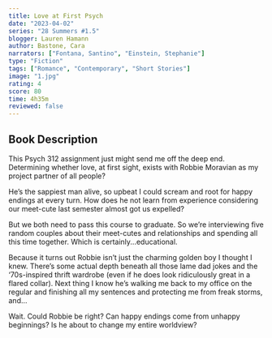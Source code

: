 ```yaml
---
title: Love at First Psych
date: "2023-04-02"
series: "28 Summers #1.5"
blogger: Lauren Hamann
author: Bastone, Cara
narrators: ["Fontana, Santino", "Einstein, Stephanie"]
type: "Fiction"
tags: ["Romance", "Contemporary", "Short Stories"]
image: "1.jpg"
rating: 4
score: 80
time: 4h35m
reviewed: false
---
```


## Book Description

This Psych 312 assignment just might send me off the deep end. Determining whether love, at first sight, exists with Robbie Moravian as my project partner of all people?

He’s the sappiest man alive, so upbeat I could scream and root for happy endings at every turn. How does he not learn from experience considering our meet-cute last semester almost got us expelled?

But we both need to pass this course to graduate. So we’re interviewing five random couples about their meet-cutes and relationships and spending all this time together. Which is certainly...educational.

Because it turns out Robbie isn’t just the charming golden boy I thought I knew. There’s some actual depth beneath all those lame dad jokes and the ‘70s-inspired thrift wardrobe (even if he does look ridiculously great in a flared collar). Next thing I know he’s walking me back to my office on the regular and finishing all my sentences and protecting me from freak storms, and...

Wait. Could Robbie be right? Can happy endings come from unhappy beginnings? Is he about to change my entire worldview?
